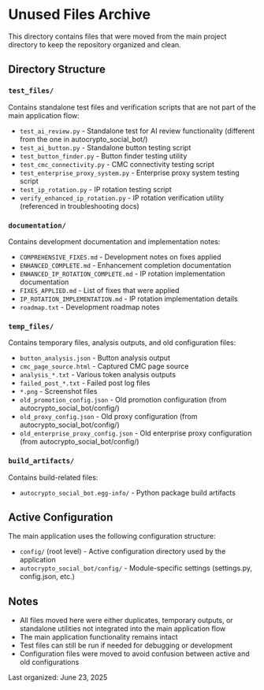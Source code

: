 # Unused Files Archive

This directory contains files that were moved from the main project directory to keep the repository organized and clean.

## Directory Structure

### `test_files/`
Contains standalone test files and verification scripts that are not part of the main application flow:
- `test_ai_review.py` - Standalone test for AI review functionality (different from the one in autocrypto_social_bot/)
- `test_ai_button.py` - Standalone button testing script
- `test_button_finder.py` - Button finder testing utility
- `test_cmc_connectivity.py` - CMC connectivity testing script
- `test_enterprise_proxy_system.py` - Enterprise proxy system testing script
- `test_ip_rotation.py` - IP rotation testing script
- `verify_enhanced_ip_rotation.py` - IP rotation verification utility (referenced in troubleshooting docs)

### `documentation/`
Contains development documentation and implementation notes:
- `COMPREHENSIVE_FIXES.md` - Development notes on fixes applied
- `ENHANCED_COMPLETE.md` - Enhancement completion documentation
- `ENHANCED_IP_ROTATION_COMPLETE.md` - IP rotation implementation documentation
- `FIXES_APPLIED.md` - List of fixes that were applied
- `IP_ROTATION_IMPLEMENTATION.md` - IP rotation implementation details
- `roadmap.txt` - Development roadmap notes

### `temp_files/`
Contains temporary files, analysis outputs, and old configuration files:
- `button_analysis.json` - Button analysis output
- `cmc_page_source.html` - Captured CMC page source
- `analysis_*.txt` - Various token analysis outputs
- `failed_post_*.txt` - Failed post log files
- `*.png` - Screenshot files
- `old_promotion_config.json` - Old promotion configuration (from autocrypto_social_bot/config/)
- `old_proxy_config.json` - Old proxy configuration (from autocrypto_social_bot/config/)
- `old_enterprise_proxy_config.json` - Old enterprise proxy configuration (from autocrypto_social_bot/config/)

### `build_artifacts/`
Contains build-related files:
- `autocrypto_social_bot.egg-info/` - Python package build artifacts

## Active Configuration

The main application uses the following configuration structure:
- `config/` (root level) - Active configuration directory used by the application
- `autocrypto_social_bot/config/` - Module-specific settings (settings.py, config.json, etc.)

## Notes

- All files moved here were either duplicates, temporary outputs, or standalone utilities not integrated into the main application flow
- The main application functionality remains intact
- Test files can still be run if needed for debugging or development
- Configuration files were moved to avoid confusion between active and old configurations

Last organized: June 23, 2025 